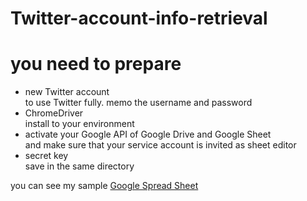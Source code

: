 # Twitter-account-info-retrieval

# you need to prepare
* new Twitter account  
 to use Twitter fully. memo the username and password  
* ChromeDriver  
 install to your environment  
* activate your Google API of Google Drive and Google Sheet  
 and make sure that your service account is invited as sheet editor   
* secret key  
 save in the same directory  
 
you can see my sample [Google Spread Sheet](https://docs.google.com/spreadsheets/d/1iju6VPkvuRXNQEDRO13SUuKYCh-g3ek1b-KZQPxKvu0/edit#gid=0)  
